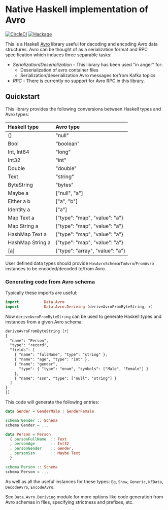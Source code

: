 # Native Haskell implementation of Avro

[![CircleCI](https://circleci.com/gh/haskell-works/avro.svg?style=svg)](https://circleci.com/gh/haskell-works/avro)
[![Hackage](https://img.shields.io/hackage/v/avro.svg?logo=haskell)](https://hackage.haskell.org/package/avro)

This is a Haskell [Avro](https://avro.apache.org/) library useful for decoding
and encoding Avro data structures.  Avro can be thought of as a serialization
format and RPC specification which induces three separable tasks:

* *Serialization*/*Deserialization* - This library has been used "in anger" for:
  * Deserialization of avro container files
  * Serialization/deserialization Avro messages to/from Kafka topics
* *RPC* - There is currently no support for Avro RPC in this library.

## Quickstart

This library provides the following conversions between Haskell types and Avro types:

| Haskell type      | Avro type                       |
|:------------------|:--------------------------------|
| ()                | "null"                          |
| Bool              | "boolean"                       |
| Int, Int64        | "long"                          |
| Int32             | "int"                           |
| Double            | "double"                        |
| Text              | "string"                        |
| ByteString        | "bytes"                         |
| Maybe a           | ["null", "a"]                   |
| Either a b        | ["a", "b"]                      |
| Identity a        | ["a"]                           |
| Map Text a        | {"type": "map", "value": "a"}   |
| Map String a      | {"type": "map", "value": "a"}   |
| HashMap Text a    | {"type": "map", "value": "a"}   |
| HashMap String a  | {"type": "map", "value": "a"}   |
| [a]               | {"type": "array", "value": "a"} |

User defined data types should provide `HasAvroSchema`/`ToAvro`/`FromAvro` instances to be encoded/decoded to/from Avro.

### Generating code from Avro schema

Typically these imports are useful:
```haskell
import           Data.Avro
import           Data.Avro.Deriving (deriveAvroFromByteString, r)
```

Now `deriveAvroFromByteString` can be used to generate Haskell types and instances from a given Avro schema.

```haskell
deriveAvroFromByteString [r|
{
  "name": "Person",
  "type": "record",
  "fields": [
    { "name": "fullName", "type": "string" },
    { "name": "age", "type": "int" },
    { "name": "gender",
      "type": { "type": "enum", "symbols": ["Male", "Female"] }
    },
    { "name": "ssn", "type": ["null", "string"] }
  ]
}
|]
```

This code will generate the following entries:

```haskell
data Gender = GenderMale | GenderFemale

schema'Gender :: Schema
schema'Gender = ...

data Person = Person
  { personFullName  :: Text
  , personAge       :: Int32
  , personGender    :: Gender,
  , personSsn       :: Maybe Text
  }

schema'Person :: Schema
schema'Person = ...
```

As well as all the useful instances for these types: `Eq`, `Show`, `Generic`, `NFData`, `DecodeAvro`, `EncodeAvro`.

See `Data.Avro.Deriving` module for more options like code generation from Avro schemas in files, specifying strictness and prefixes, etc.

